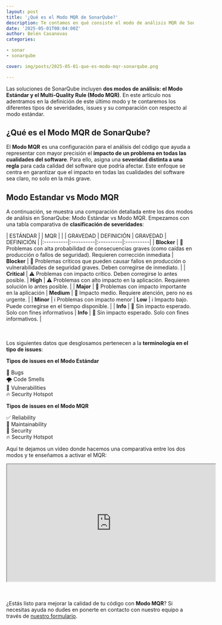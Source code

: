 ```yaml
---
layout: post
title: '¿Qué es el Modo MQR de SonarQube?'
description: Te contamos en qué consiste el modo de análisis MQR de SonarQube y qué diferencias tiene frente al Modo Estándar
date: '2025-05-01T08:04:00Z'
author: Belén Casanovas
categories:

- sonar
- sonarqube

cover: img/posts/2025-05-01-que-es-modo-mqr-sonarqube.png

---
```

Las soluciones de SonarQube incluyen **dos modos de análisis: el Modo Estándar y el Multi-Quality Rule (Modo MQR)**. En este artículo nos adentramos en la definición de este último modo y te contaremos los diferentes tipos de severidades, issues y su comparación con respecto al modo estándar. 

<h2>¿Qué es el Modo MQR de SonarQube?</h2>

El **Modo MQR** es una configuración para el análisis del código que ayuda a representar con mayor precisión el **impacto de un problema en todas las cualidades del software**. Para ello, asigna una **severidad distinta a una regla** para cada calidad del software que podría afectar. Este enfoque se centra en garantizar que el impacto en todas las cualidades del software sea claro, no solo en la más grave. 

<h2>Modo Estandar vs Modo MQR</h2>

A continuación, se muestra una comparación detallada entre los dos modos de análisis en SonarQube: Modo Estándar vs Modo MQR. Empezamos con una tabla comparativa de **clasificación de severidades**:

| ESTÁNDAR |   |  MQR |  |
| GRAVEDAD | DEFINICIÓN  | GRAVEDAD | DEFINICIÓN |
|:----------|:----------|:----------|:----------|
| **Blocker**    | 🛑 Problemas con alta probabilidad de consecuencias graves (como caídas en producción o fallos de seguridad). Requieren corrección inmediata   | **Blocker** | 🛑 Problemas críticos que pueden causar fallos en producción o vulnerabilidades de seguridad graves. Deben corregirse de inmediato. |
| **Critical**    | ⚠️ Problemas con impacto crítico. Deben corregirse lo antes posible.   | **High** | ⚠️ Problemas con alto impacto en la aplicación. Requieren solución lo antes posible. |
| **Major**   | 🔧 Problemas con impacto importante en la aplicación   | **Medium** | 🔧 Impacto medio. Requiere atención, pero no es urgente. |
| **Minor**   | ℹ️ Problemas con impacto menor   | **Low** | ℹ️ Impacto bajo. Puede corregirse en el tiempo disponible. |
| **Info**  | 📘 Sin impacto esperado. Solo con fines informativos   | **Info** | 📘 Sin impacto esperado. Solo con fines informativos. |


<br><br>
Los siguientes datos que desglosamos pertenecen a la **terminología en el tipo de issues**: 


**Tipos de issues en el Modo Estándar** 

🐞 Bugs <br>
🌪️ Code Smells <br>
🔐 Vulnerabilities <br>
🔥 Security Hotspot <br>

**Tipos de issues en el Modo MQR**

✅ Reliability <br>
🧹 Maintainability <br>
🔐 Security <br>
🔥 Security Hotspot <br>

Aquí te dejamos un vídeo donde hacemos una comparativa entre los dos modos y te enseñamos a activar el MQR:

<iframe width="560" height="315" src="https://www.youtube-nocookie.com/embed/WYksFNBRHZ8?si=jZKaczPpaBNKiKpB&amp;controls=0" title="Activate MQR on SonarQube" allow="accelerometer; autoplay; clipboard-write; encrypted-media; gyroscope; picture-in-picture; web-share" referrerpolicy="strict-origin-when-cross-origin" allowfullscreen></iframe>

<br><br>
¿Estás listo para mejorar la calidad de tu código con **Modo MQR**? Si necesitas ayuda no dudes en ponerte en contacto con nuestro equipo a través de [nuestro formulario](/contacto). 
